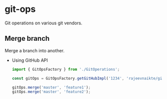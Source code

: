 # git-ops
Git operations on various git vendors.

## Merge branch
Merge a branch into another.
- Using GitHub API
    ```javascript 1.8
    import { GitOpsFactory } from './GitOperations';
  
    const gitOps = GitOpsFactory.getGitHubImpl('1234', 'rajeevnaikte/git-ops');
    
    gitOps.merge('master', 'feature1');
    gitOps.merge('master', 'feature2');
    ```
